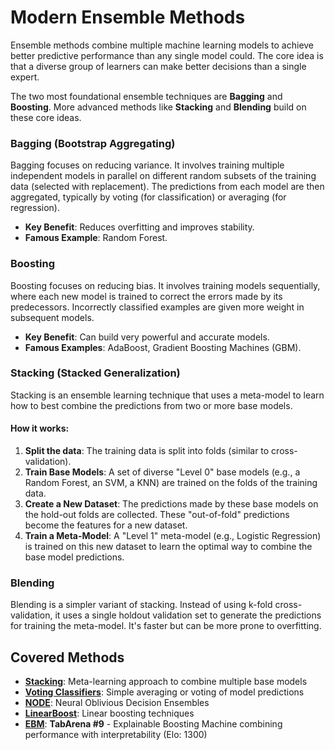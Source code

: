 # Modern Ensemble Methods

Ensemble methods combine multiple machine learning models to achieve better predictive performance than any single model could. The core idea is that a diverse group of learners can make better decisions than a single expert.

The two most foundational ensemble techniques are **Bagging** and **Boosting**. More advanced methods like **Stacking** and **Blending** build on these core ideas.

### Bagging (Bootstrap Aggregating)

Bagging focuses on reducing variance. It involves training multiple independent models in parallel on different random subsets of the training data (selected with replacement). The predictions from each model are then aggregated, typically by voting (for classification) or averaging (for regression).

-   **Key Benefit**: Reduces overfitting and improves stability.
-   **Famous Example**: Random Forest.

### Boosting

Boosting focuses on reducing bias. It involves training models sequentially, where each new model is trained to correct the errors made by its predecessors. Incorrectly classified examples are given more weight in subsequent models.

-   **Key Benefit**: Can build very powerful and accurate models.
-   **Famous Examples**: AdaBoost, Gradient Boosting Machines (GBM).

### Stacking (Stacked Generalization)

Stacking is an ensemble learning technique that uses a meta-model to learn how to best combine the predictions from two or more base models.

#### How it works:
1.  **Split the data**: The training data is split into folds (similar to cross-validation).
2.  **Train Base Models**: A set of diverse "Level 0" base models (e.g., a Random Forest, an SVM, a KNN) are trained on the folds of the training data.
3.  **Create a New Dataset**: The predictions made by these base models on the hold-out folds are collected. These "out-of-fold" predictions become the features for a new dataset.
4.  **Train a Meta-Model**: A "Level 1" meta-model (e.g., Logistic Regression) is trained on this new dataset to learn the optimal way to combine the base model predictions.

### Blending

Blending is a simpler variant of stacking. Instead of using k-fold cross-validation, it uses a single holdout validation set to generate the predictions for training the meta-model. It's faster but can be more prone to overfitting.

## Covered Methods

-   [**Stacking**](./01_Stacking/): Meta-learning approach to combine multiple base models
-   [**Voting Classifiers**](./02_Voting_Classifiers/): Simple averaging or voting of model predictions
-   [**NODE**](./03_NODE/): Neural Oblivious Decision Ensembles
-   [**LinearBoost**](./04_LinearBoost/): Linear boosting techniques
-   [**EBM**](./05_EBM/): **TabArena #9** - Explainable Boosting Machine combining performance with interpretability (Elo: 1300) 